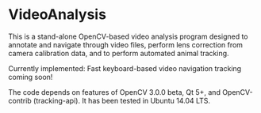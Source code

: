 VideoAnalysis
=============

This is a stand-alone OpenCV-based video analysis program designed to annotate and navigate through video files, perform lens correction from camera calibration data, and to perform automated animal tracking.

Currently implemented:
	Fast keyboard-based video navigation
	tracking coming soon!

The code depends on features of OpenCV 3.0.0 beta, Qt 5+, and OpenCV-contrib (tracking-api). It has been tested in Ubuntu 14.04 LTS.
